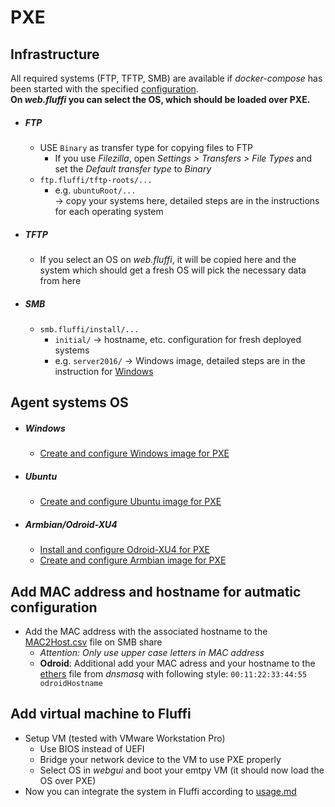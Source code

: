 <!---
Copyright 2017-2019 Siemens AG

Permission is hereby granted, free of charge, to any person obtaining a copy of this software and associated documentation files (the "Software"), to deal in the Software without restriction, including without limitation the rights to use, copy, modify, merge, publish, distribute, sublicense, and/or sell copies of the Software, and to permit persons to whom the Software is furnished to do so, subject to the following conditions:

The above copyright notice and this permission notice shall be included in all copies or substantial portions of the Software.

THE SOFTWARE IS PROVIDED "AS IS", WITHOUT WARRANTY OF ANY KIND, EXPRESS OR IMPLIED, INCLUDING BUT NOT LIMITED TO THE WARRANTIES OF MERCHANTABILITY, FITNESS FOR A PARTICULAR PURPOSE AND NONINFRINGEMENT. IN NO EVENT SHALL THE AUTHORS OR COPYRIGHT HOLDERS BE LIABLE FOR ANY CLAIM, DAMAGES OR OTHER LIABILITY, WHETHER IN AN ACTION OF CONTRACT, TORT OR OTHERWISE, ARISING FROM, OUT OF OR IN CONNECTION WITH THE SOFTWARE OR THE USE OR OTHER DEALINGS IN THE SOFTWARE.

Author(s): Pascal Eckmann
-->

# PXE

## Infrastructure

All required systems (FTP, TFTP, SMB) are available if _docker-compose_ has been started with the specified [configuration](../../srv/fluffi/docker-compose.yaml).    
__On _web.fluffi_ you can select the OS, which should be loaded over PXE.__    

- ##### FTP
    - USE `Binary` as transfer type for copying files to FTP
        - If you use _Filezilla_, open _Settings \> Transfers \> File Types_ and set the _Default transfer type_ to _Binary_
    - `ftp.fluffi/tftp-roots/...`    
        - e.g. `ubuntuRoot/...`   
        -> copy your systems here, detailed steps are in the instructions for each operating system
- ##### TFTP
    - If you select an OS on _web.fluffi_, it will be copied here and the system which should get a fresh OS will pick the necessary data from here
- ##### SMB
    - `smb.fluffi/install/...`
        - `initial/` -> hostname, etc. configuration for fresh deployed systems
        - e.g. `server2016/` -> Windows image, detailed steps are in the instruction for [Windows](windows.md)

## Agent systems OS
- ##### Windows
    - [Create and configure Windows image for PXE](windows.md)
- ##### Ubuntu
    - [Create and configure Ubuntu image for PXE](ubuntu.md)
- ##### Armbian/Odroid-XU4
    - [Install and configure Odroid-XU4 for PXE](odroid.md)
    - [Create and configure Armbian image for PXE](armbian.md)
    
## Add MAC address and hostname for autmatic configuration
- Add the MAC address with the associated hostname to the [MAC2Host.csv](../../srv/fluffi/data/smb/files/initial/MAC2Host.csv) file on SMB share
    - _Attention: Only use upper case letters in MAC address_
    - __Odroid__: Additional add your MAC adress and your hostname to the [ethers](../../srv/fluffi/data/dnsmasq/ethers) file from _dnsmasq_ with following style: `00:11:22:33:44:55 odroidHostname`
    
## Add virtual machine to Fluffi
- Setup VM (tested with VMware Workstation Pro)
    - Use BIOS instead of UEFI
    - Bridge your network device to the VM to use PXE properly
    - Select OS in _webgui_ and boot your emtpy VM (it should now load the OS over PXE)
- Now you can integrate the system in Fluffi according to [usage.md](../../usage.md)
